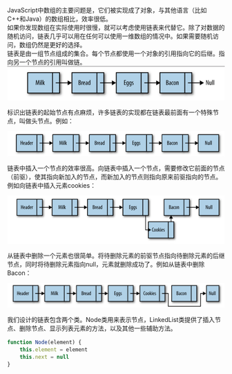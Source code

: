 JavaScript中数组的主要问题是，它们被实现成了对象，与其他语言（比如C++和Java）的数组相比，效率很低。<br>
如果你发现数组在实际使用时很慢，就可以考虑使用链表来代替它。除了对数据的随机访问，链表几乎可以用在任何可以使用一维数组的情况中。如果需要随机访问，数组仍然是更好的选择。<br>
链表是由一组节点组成的集合。每个节点都使用一个对象的引用指向它的后继。指向另一个节点的引用叫做链。
![](../images/lianbiao1.png)

标识出链表的起始节点有点麻烦，许多链表的实现都在链表最前面有一个特殊节点，叫做头节点。例如：

![](../images/lianbiao2.png)

链表中插入一个节点的效率很高。向链表中插入一个节点，需要修改它前面的节点（前驱），使其指向新加入的节点，而新加入的节点则指向原来前驱指向的节点。例如向链表中插入元素cookies：

![](..\images\lianbiao3.png)

从链表中删除一个元素也很简单。将待删除元素的前驱节点指向待删除元素的后继节点，同时将待删除元素指向null，元素就删除成功了。例如从链表中删除Bacon：

![](..\images\lianbiao4.png)

我们设计的链表包含两个类。Node类用来表示节点，LinkedList类提供了插入节点、删除节点、显示列表元素的方法，以及其他一些辅助方法。

```javascript
function Node(element) {
    this.element = element
    this.next = null
}
```